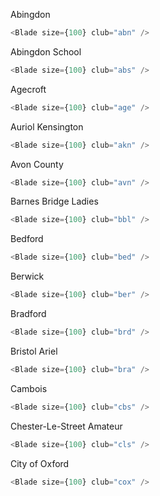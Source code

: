 Abingdon

```js
<Blade size={100} club="abn" />
```

Abingdon School

```js
<Blade size={100} club="abs" />
```

Agecroft

```js
<Blade size={100} club="age" />
```

Auriol Kensington

```js
<Blade size={100} club="akn" />
```

Avon County

```js
<Blade size={100} club="avn" />
```

Barnes Bridge Ladies

```js
<Blade size={100} club="bbl" />
```

Bedford

```js
<Blade size={100} club="bed" />
```

Berwick

```js
<Blade size={100} club="ber" />
```

Bradford

```js
<Blade size={100} club="brd" />
```

Bristol Ariel

```js
<Blade size={100} club="bra" />
```

Cambois

```js
<Blade size={100} club="cbs" />
```

Chester-Le-Street Amateur

```js
<Blade size={100} club="cls" />
```

City of Oxford

```js
<Blade size={100} club="cox" />
```
